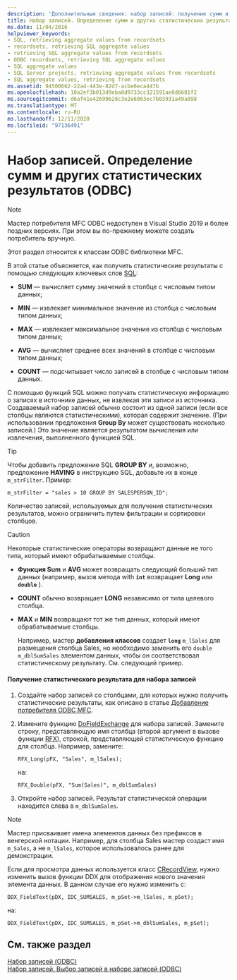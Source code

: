 ```yaml
---
description: 'Дополнительные сведения: набор записей: получение сумм и других статистических результатов (ODBC)'
title: Набор записей. Определение сумм и других статистических результатов (ODBC)
ms.date: 11/04/2016
helpviewer_keywords:
- SQL, retrieving aggregate values from recordsets
- recordsets, retrieving SQL aggregate values
- retrieving SQL aggregate values from recordsets
- ODBC recordsets, retrieving SQL aggregate values
- SQL aggregate values
- SQL Server projects, retrieving aggregate values from recordsets
- SQL aggregate values, retrieving from recordsets
ms.assetid: 94500662-22a4-443e-82d7-acbe6eca447b
ms.openlocfilehash: 10a2ef3b013d9eba0d9733cc321591ae8d6681f2
ms.sourcegitcommit: d6af41e42699628c3e2e6063ec7b03931a49a098
ms.translationtype: MT
ms.contentlocale: ru-RU
ms.lasthandoff: 12/11/2020
ms.locfileid: "97136491"
---
```

# <a name="recordset-obtaining-sums-and-other-aggregate-results-odbc"></a>Набор записей. Определение сумм и других статистических результатов (ODBC)

> [!NOTE]
> Мастер потребителя MFC ODBC недоступен в Visual Studio 2019 и более поздних версиях. При этом вы по-прежнему можете создать потребитель вручную.

Этот раздел относится к классам ODBC библиотеки MFC.

В этой статье объясняется, как получить статистические результаты с помощью следующих ключевых слов [SQL](../../data/odbc/sql.md):

- **SUM** — вычисляет сумму значений в столбце с числовым типом данных;

- **MIN** — извлекает минимальное значение из столбца с числовым типом данных;

- **MAX** — извлекает максимальное значение из столбца с числовым типом данных;

- **AVG** — вычисляет среднее всех значений в столбце с числовым типом данных;

- **COUNT** — подсчитывает число записей в столбце с числовым типом данных.

С помощью функций SQL можно получать статистическую информацию о записях в источнике данных, не извлекая эти записи из источника. Создаваемый набор записей обычно состоит из одной записи (если все столбцы являются статистическими), которая содержит значение. (При использовании предложения **Group By** может существовать несколько записей.) Это значение является результатом вычисления или извлечения, выполненного функцией SQL.

> [!TIP]
> Чтобы добавить предложение SQL **GROUP BY** и, возможно, предложение **HAVING** в инструкцию SQL, добавьте их в конце `m_strFilter`. Пример:

```
m_strFilter = "sales > 10 GROUP BY SALESPERSON_ID";
```

Количество записей, используемых для получения статистических результатов, можно ограничить путем фильтрации и сортировки столбцов.

> [!CAUTION]
> Некоторые статистические операторы возвращают данные не того типа, который имеют обрабатываемые столбцы.

- **Функция Sum** и **AVG** может возвращать следующий больший тип данных (например, вызов метода with **`int`** возвращает **Long** или **`double`** ).

- **COUNT** обычно возвращает **LONG** независимо от типа целевого столбца.

- **MAX** и **MIN** возвращают тот же тип данных, который имеют обрабатываемые столбцы.

     Например, мастер **добавления классов** создает **`long`** `m_lSales` для размещения столбца Sales, но необходимо заменить его `double m_dblSumSales` элементом данных, чтобы он соответствовал статистическому результату. См. следующий пример.

#### <a name="to-obtain-an-aggregate-result-for-a-recordset"></a>Получение статистического результата для набора записей

1. Создайте набор записей со столбцами, для которых нужно получить статистические результаты, как описано в статье [Добавление потребителя ODBC MFC](../../mfc/reference/adding-an-mfc-odbc-consumer.md).

1. Измените функцию [DoFieldExchange](../../mfc/reference/crecordset-class.md#dofieldexchange) для набора записей. Замените строку, представляющую имя столбца (второй аргумент в вызове функции [RFX](../../data/odbc/record-field-exchange-using-rfx.md)), строкой, представляющей статистическую функцию для столбца. Например, замените:

    ```
    RFX_Long(pFX, "Sales", m_lSales);
    ```

     на:

    ```
    RFX_Double(pFX, "Sum(Sales)", m_dblSumSales)
    ```

1. Откройте набор записей. Результат статистической операции находится слева в `m_dblSumSales`.

> [!NOTE]
> Мастер присваивает имена элементов данных без префиксов в венгерской нотации. Например, для столбца Sales мастер создаст имя `m_Sales`, а не `m_lSales`, которое использовалось ранее для демонстрации.

Если для просмотра данных используется класс [CRecordView](../../mfc/reference/crecordview-class.md), нужно изменить вызов функции DDX для отображения нового значения элемента данных. В данном случае его нужно изменить с:

```
DDX_FieldText(pDX, IDC_SUMSALES, m_pSet->m_lSales, m_pSet);
```

на:

```
DDX_FieldText(pDX, IDC_SUMSALES, m_pSet->m_dblSumSales, m_pSet);
```

## <a name="see-also"></a>См. также раздел

[Набор записей (ODBC)](../../data/odbc/recordset-odbc.md)<br/>
[Набор записей. Выбор записей в наборе записей (ODBC)](../../data/odbc/recordset-how-recordsets-select-records-odbc.md)

